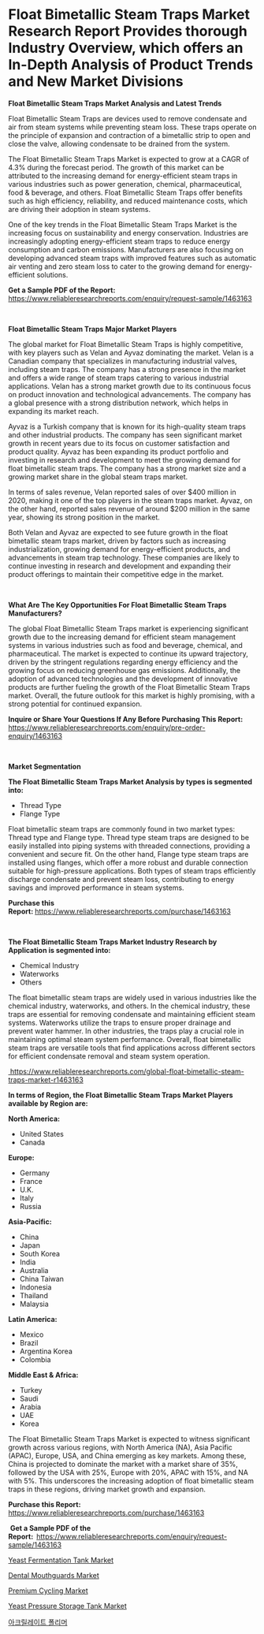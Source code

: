 <p><h1>Float Bimetallic Steam Traps Market Research Report Provides thorough Industry Overview, which offers an In-Depth Analysis of Product Trends and New Market Divisions</h1></p><p><strong>Float Bimetallic Steam Traps Market Analysis and Latest Trends</strong></p>
<p><p>Float Bimetallic Steam Traps are devices used to remove condensate and air from steam systems while preventing steam loss. These traps operate on the principle of expansion and contraction of a bimetallic strip to open and close the valve, allowing condensate to be drained from the system.</p><p>The Float Bimetallic Steam Traps Market is expected to grow at a CAGR of 4.3% during the forecast period. The growth of this market can be attributed to the increasing demand for energy-efficient steam traps in various industries such as power generation, chemical, pharmaceutical, food & beverage, and others. Float Bimetallic Steam Traps offer benefits such as high efficiency, reliability, and reduced maintenance costs, which are driving their adoption in steam systems.</p><p>One of the key trends in the Float Bimetallic Steam Traps Market is the increasing focus on sustainability and energy conservation. Industries are increasingly adopting energy-efficient steam traps to reduce energy consumption and carbon emissions. Manufacturers are also focusing on developing advanced steam traps with improved features such as automatic air venting and zero steam loss to cater to the growing demand for energy-efficient solutions.</p></p>
<p><strong>Get a Sample PDF of the Report:&nbsp;</strong> <a href="https://www.reliableresearchreports.com/enquiry/request-sample/1463163">https://www.reliableresearchreports.com/enquiry/request-sample/1463163</a></p>
<p>&nbsp;</p>
<p><strong>Float Bimetallic Steam Traps Major Market Players</strong></p>
<p><p>The global market for Float Bimetallic Steam Traps is highly competitive, with key players such as Velan and Ayvaz dominating the market. Velan is a Canadian company that specializes in manufacturing industrial valves, including steam traps. The company has a strong presence in the market and offers a wide range of steam traps catering to various industrial applications. Velan has a strong market growth due to its continuous focus on product innovation and technological advancements. The company has a global presence with a strong distribution network, which helps in expanding its market reach.</p><p>Ayvaz is a Turkish company that is known for its high-quality steam traps and other industrial products. The company has seen significant market growth in recent years due to its focus on customer satisfaction and product quality. Ayvaz has been expanding its product portfolio and investing in research and development to meet the growing demand for float bimetallic steam traps. The company has a strong market size and a growing market share in the global steam traps market.</p><p>In terms of sales revenue, Velan reported sales of over $400 million in 2020, making it one of the top players in the steam traps market. Ayvaz, on the other hand, reported sales revenue of around $200 million in the same year, showing its strong position in the market.</p><p>Both Velan and Ayvaz are expected to see future growth in the float bimetallic steam traps market, driven by factors such as increasing industrialization, growing demand for energy-efficient products, and advancements in steam trap technology. These companies are likely to continue investing in research and development and expanding their product offerings to maintain their competitive edge in the market.</p></p>
<p>&nbsp;</p>
<p><strong>What Are The Key Opportunities For Float Bimetallic Steam Traps Manufacturers?</strong></p>
<p><p>The global Float Bimetallic Steam Traps market is experiencing significant growth due to the increasing demand for efficient steam management systems in various industries such as food and beverage, chemical, and pharmaceutical. The market is expected to continue its upward trajectory, driven by the stringent regulations regarding energy efficiency and the growing focus on reducing greenhouse gas emissions. Additionally, the adoption of advanced technologies and the development of innovative products are further fueling the growth of the Float Bimetallic Steam Traps market. Overall, the future outlook for this market is highly promising, with a strong potential for continued expansion.</p></p>
<p><strong>Inquire or Share Your Questions If Any Before Purchasing This Report:</strong> <a href="https://www.reliableresearchreports.com/enquiry/pre-order-enquiry/1463163">https://www.reliableresearchreports.com/enquiry/pre-order-enquiry/1463163</a></p>
<p>&nbsp;</p>
<p><strong>Market Segmentation</strong></p>
<p><strong>The Float Bimetallic Steam Traps Market Analysis by types is segmented into:</strong></p>
<p><ul><li>Thread Type</li><li>Flange Type</li></ul></p>
<p><p>Float bimetallic steam traps are commonly found in two market types: Thread type and Flange type. Thread type steam traps are designed to be easily installed into piping systems with threaded connections, providing a convenient and secure fit. On the other hand, Flange type steam traps are installed using flanges, which offer a more robust and durable connection suitable for high-pressure applications. Both types of steam traps efficiently discharge condensate and prevent steam loss, contributing to energy savings and improved performance in steam systems.</p></p>
<p><strong>Purchase this Report:&nbsp;</strong><a href="https://www.reliableresearchreports.com/purchase/1463163">https://www.reliableresearchreports.com/purchase/1463163</a></p>
<p>&nbsp;</p>
<p><strong>The Float Bimetallic Steam Traps Market Industry Research by Application is segmented into:</strong></p>
<p><ul><li>Chemical Industry</li><li>Waterworks</li><li>Others</li></ul></p>
<p><p>The float bimetallic steam traps are widely used in various industries like the chemical industry, waterworks, and others. In the chemical industry, these traps are essential for removing condensate and maintaining efficient steam systems. Waterworks utilize the traps to ensure proper drainage and prevent water hammer. In other industries, the traps play a crucial role in maintaining optimal steam system performance. Overall, float bimetallic steam traps are versatile tools that find applications across different sectors for efficient condensate removal and steam system operation.</p></p>
<p><a href="https://www.reliableresearchreports.com/global-float-bimetallic-steam-traps-market-r1463163">&nbsp;https://www.reliableresearchreports.com/global-float-bimetallic-steam-traps-market-r1463163</a></p>
<p><strong>In terms of Region, the Float Bimetallic Steam Traps Market Players available by Region are:</strong></p>
<p>
    <p> <strong> North America: </strong>
        <ul>
            <li>United States</li>
            <li>Canada</li>
        </ul>
        </p> 
    <p> <strong> Europe: </strong>
        <ul>
            <li>Germany</li>
            <li>France</li>
            <li>U.K.</li>
            <li>Italy</li>
            <li>Russia</li>
        </ul>
        </p> 
    <p> <strong> Asia-Pacific: </strong>
        <ul>
            <li>China</li>
            <li>Japan</li>
            <li>South Korea</li>
            <li>India</li>
            <li>Australia</li>
            <li>China Taiwan</li>
            <li>Indonesia</li>
            <li>Thailand</li>
            <li>Malaysia</li>
        </ul>
        </p> 
    <p> <strong> Latin America: </strong>
        <ul>
            <li>Mexico</li>
            <li>Brazil</li>
            <li>Argentina Korea</li>
            <li>Colombia</li>
        </ul>
        </p> 
    <p> <strong> Middle East & Africa: </strong>
        <ul>
            <li>Turkey</li>
            <li>Saudi</li>
            <li>Arabia</li>
            <li>UAE</li>
            <li>Korea</li>
        </ul>
    </p>
    </p>
<p><p>The Float Bimetallic Steam Traps Market is expected to witness significant growth across various regions, with North America (NA), Asia Pacific (APAC), Europe, USA, and China emerging as key markets. Among these, China is projected to dominate the market with a market share of 35%, followed by the USA with 25%, Europe with 20%, APAC with 15%, and NA with 5%. This underscores the increasing adoption of float bimetallic steam traps in these regions, driving market growth and expansion.</p></p>
<p><strong>Purchase this Report: </strong><a href="https://www.reliableresearchreports.com/purchase/1463163">https://www.reliableresearchreports.com/purchase/1463163</a></p>
<p>&nbsp;<strong>Get a Sample PDF of the Report:&nbsp;&nbsp;</strong><a href="https://www.reliableresearchreports.com/enquiry/request-sample/1463163">https://www.reliableresearchreports.com/enquiry/request-sample/1463163</a></p>
<p><strong></strong></p>
<p><p><a href="https://github.com/ruddyyedelwadw/Market-Research-Report-List-3/blob/main/yeast-fermentation-tank-market.md">Yeast Fermentation Tank Market</a></p><p><a href="https://medium.com/@susiegibson1945/global-dental-mouthguards-market-by-product-type-by-application-by-region-and-companies-cffa05b4315f">Dental Mouthguards Market</a></p><p><a href="https://medium.com/@watsonfeest2023/future-trends-in-global-premium-cycling-market-market-insights-and-analysis-from-2024-to-2031-in-1b5f80209a0f">Premium Cycling Market</a></p><p><a href="https://github.com/lorenzaSchmeler/Market-Research-Report-List-2/blob/main/yeast-pressure-storage-tank-market.md">Yeast Pressure Storage Tank Market</a></p><p><a href="https://github.com/nigaleamar09/Market-Research-Report-List-2/blob/main/425921270740.md">아크릴레이트 폴리머</a></p></p>